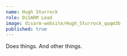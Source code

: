 ```yaml
---
name: Hugh Sturrock
role: DiSARM Lead
image: disarm-website/Hugh_Sturrock_quqm3b
published: true
---
```

Does things. And other things.
